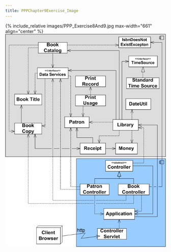 ```yaml
---
title: PPPChapter9Exercise_Image
---
```

{% include_relative images/PPP_Exercise8And9.jpg max-width="661" align="center" %}
![](images/PPP_Exercise8And9.jpg)
